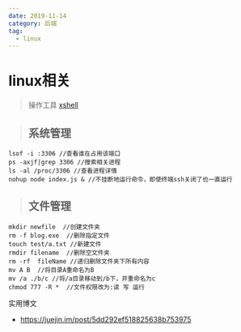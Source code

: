 ```yaml
---
date: 2019-11-14
category: 后端
tag:
  - linux
---
```


# linux相关

> 操作工具
> [xshell](https://51.ruyo.net/test/download_xshell_xftp.html)

> ## 系统管理

```shell
lsof -i :3306 //查看谁在占用该端口
ps -axjf|grep 3306 //搜索相关进程
ls -al /proc/3306 //查看进程详情
nohup node index.js & //不挂断地运行命令，即使终端ssh关闭了也一直运行
```

> ##  文件管理

```shell
mkdir newfile  //创建文件夹
rm -f blog.exe  //删除指定文件
touch test/a.txt //新建文件
rmdir filename  //删除空文件夹
rm -rf  fileName //递归删除文件夹下所有内容
mv A B  //将目录A重命名为B
mv /a ./b/c //将/a目录移动到/b下，并重命名为c
chmod 777 -R *  //文件权限改为:读 写 运行
```

实用博文

- <https://juejin.im/post/5dd292ef518825638b753975>
